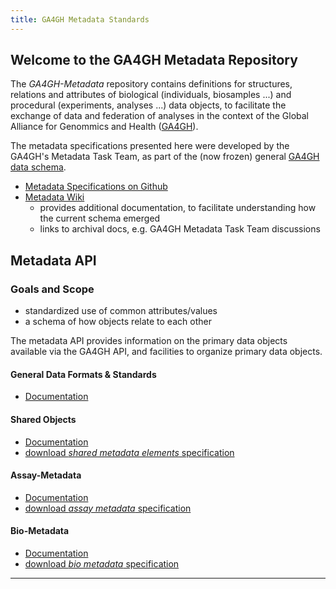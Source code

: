 ```yaml
---
title: GA4GH Metadata Standards
---
```


## Welcome to the GA4GH Metadata Repository

The *GA4GH-Metadata* repository contains definitions for structures, relations and attributes of biological (individuals, biosamples ...) and procedural (experiments, analyses ...) data objects, to facilitate the exchange of data and federation of analyses in the context of the Global Alliance for Genommics and Health ([GA4GH](http://ga4gh.org)).

The metadata specifications presented here were developed by the GA4GH's Metadata Task Team, as part of the (now frozen) general [GA4GH data schema](https://github.com/ga4gh/ga4gh-schemas/).

* [Metadata Specifications on Github](https://github.com/ga4gh-metadata/ga4gh-metadata/)
* [Metadata Wiki](https://github.com/ga4gh-metadata/metadata-schemas/wiki)
    * provides additional documentation, to facilitate understanding how the current schema emerged
    * links to archival docs, e.g. GA4GH Metadata Task Team discussions


## Metadata API

### Goals and Scope

* standardized use of common attributes/values
* a schema of how objects relate to each other

The metadata API provides information on the primary data objects
available via the GA4GH API, and facilities to organize primary data
objects.

#### General Data Formats & Standards
* [Documentation](formats.html)

#### Shared Objects
* [Documentation](shared.html)
* [download *shared metadata elements* specification](https://raw.githubusercontent.com/ga4gh-metadata/ga4gh-metadata/master/schemas/shared.proto)

#### Assay-Metadata
* [Documentation](assaymetadata.html)
* [download *assay metadata* specification](https://raw.githubusercontent.com/ga4gh-metadata/ga4gh-metadata/master/schemas/assaymetadata.proto)

#### Bio-Metadata
* [Documentation](biometadata.html)
* [download *bio metadata* specification](https://raw.githubusercontent.com/ga4gh-metadata/ga4gh-metadata/master/schemas/biometadata.proto)



---

<!--

{% include_relative formats.md %}


[Bio-Metadata (full path)](https://github.com/ga4gh-metadata/ga4gh-metadata/blob/master/schema/bio_metadata.proto)
-->
